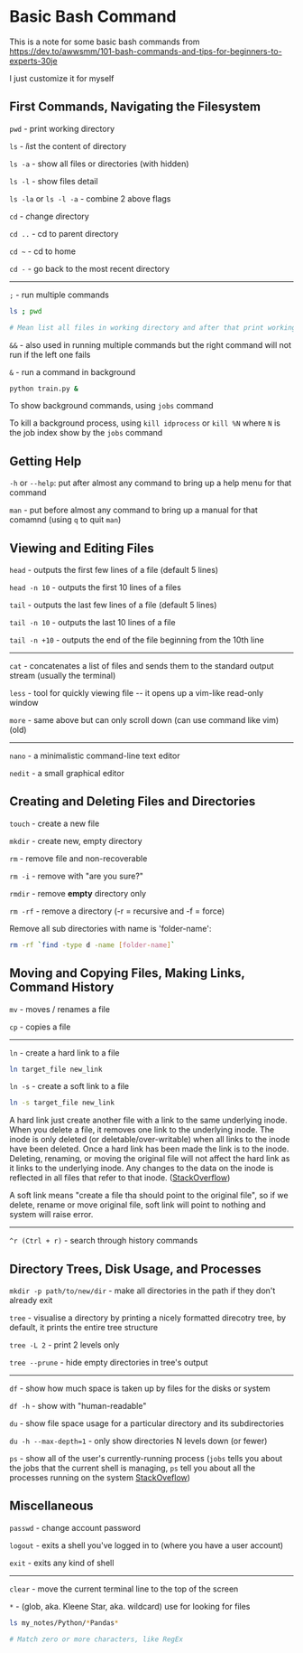 # Basic Bash Command

This is a note for some basic bash commands from https://dev.to/awwsmm/101-bash-commands-and-tips-for-beginners-to-experts-30je

I just customize it for myself

## First Commands, Navigating the Filesystem

`pwd` - print working directory

`ls` - *l*i*s*t the content of directory

`ls -a` - show all files or directories (with hidden) 

`ls -l` - show files detail 

`ls -la` or `ls -l -a` - combine 2 above flags

`cd` - *c*hange *d*irectory

`cd ..` - cd to parent directory

`cd ~` - cd to home

`cd -` - go back to the most recent directory

---

`;` - run multiple commands

```bash
ls ; pwd

# Mean list all files in working directory and after that print working directory
```

`&&` - also used in running multiple commands but the right command will not run if the left one fails

`&` - run a command in background

```bash
python train.py &
```

To show background commands, using `jobs` command

To kill a background process, using `kill idprocess` or `kill %N` where `N` is the job index show by the `jobs` command

## Getting Help

`-h` or `--help`: put after almost any command to bring up a help menu for that command

`man` - put before almost any command to bring up a manual for that comamnd (using `q` to quit `man`)

## Viewing and Editing Files

`head` - outputs the first few lines of a file (default 5 lines)

`head -n 10` - outputs the first 10 lines of a files

`tail` - outputs the last few lines of a file (default 5 lines)

`tail -n 10` - outputs the last 10 lines of a file

`tail -n +10` - outputs the end of the file beginning from the 10th line

---

`cat` - concatenates a list of files and sends them to the standard output stream (usually the terminal)

`less` - tool for quickly viewing file -- it opens up a vim-like read-only window

`more` - same above but can only scroll down (can use command like vim) (old)

---

`nano` - a minimalistic command-line text editor

`nedit` - a small graphical editor

## Creating and Deleting Files and Directories

`touch` - create a new file

`mkdir` - create new, empty directory

`rm` - remove file and non-recoverable

`rm -i` - remove with "are you sure?"

`rmdir` - remove **empty** directory only

`rm -rf` - remove a directory (-r = recursive and -f = force)


Remove all sub directories with name is 'folder-name':
```bash
rm -rf `find -type d -name [folder-name]`
```

## Moving and Copying Files, Making Links, Command History

`mv` - moves / renames a file

`cp` - copies a file

---

`ln` - create a hard link to a file

```bash
ln target_file new_link
```

`ln -s` - create a soft link to a file

```bash
ln -s target_file new_link
```

A hard link just create another file with a link to the same underlying inode. When you delete a file, it removes one link to the underlying inode. The inode is only deleted (or deletable/over-writable) when all links to the inode have been deleted. Once a hard link has been made the link is to the inode. Deleting, renaming, or moving the original file will not affect the hard link as it links to the underlying inode. Any changes to the data on the inode is reflected in all files that refer to that inode. ([StackOverflow](https://stackoverflow.com/a/185903/6678117))

A soft link means "create a file tha should point to the original file", so if we delete, rename or move original file, soft link will point to nothing and system will raise error.

---

`^r (Ctrl + r)` - search through history commands

## Directory Trees, Disk Usage, and Processes

`mkdir -p path/to/new/dir` - make all directories in the path if they don't already exit

`tree` - visualise a directory by printing a nicely formatted direcotry tree, by default, it prints the entire tree structure

`tree -L 2` - print 2 levels only

`tree --prune` - hide empty directories in tree's output

---

`df` - show how much space is taken up by files for the disks or system

`df -h` - show with "human-readable"

`du` - show file space usage for a particular directory and its subdirectories

`du -h --max-depth=1` - only show directories N levels down (or fewer)

`ps` - show all of the user's currently-running process (`jobs` tells you about the jobs that the current shell is managing, `ps` tell you about all the processes running on the system [StackOveflow](https://stackoverflow.com/a/11305716/6678117))

## Miscellaneous

`passwd` - change account password

`logout` - exits a shell you've logged in to (where you have a user account)

`exit` - exits any kind of shell

---

`clear` - move the current terminal line to the top of the screen

`*` - (glob, aka. Kleene Star, aka. wildcard) use for looking for files

```bash
ls my_notes/Python/*Pandas*

# Match zero or more characters, like RegEx
```
